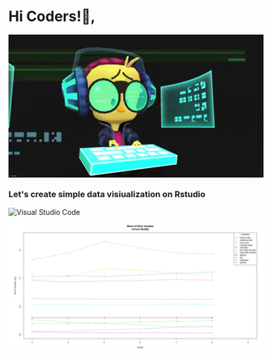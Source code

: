 <p>
  <h1 align="left"><b>Hi Coders!👋,</b></h1>
</p>
<img align="center" alt="GIF" src="https://github.com/DJJamsran/images/blob/main/giphy.gif" width="700"/>

### Let's create simple data visiualization on Rstudio 
<a target="_blank"><img alt="Visual Studio Code" src="https://img.shields.io/badge/Visual%20Studio%20Code-%2312100E.svg?logo=visual-studio-code&style=for-the-badge&logoColor=blue"/></a>

<img align="center" alt="GIF" src="https://github.com/DJJamsran/images/blob/main/snp1.png" width="700"/>
